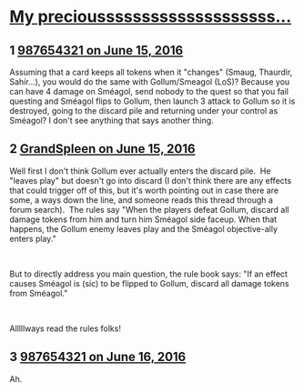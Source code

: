 # [My precioussssssssssssssssssss...](https://community.fantasyflightgames.com/topic/222715-my-precioussssssssssssssssssss/)

## 1 [987654321 on June 15, 2016](https://community.fantasyflightgames.com/topic/222715-my-precioussssssssssssssssssss/?do=findComment&comment=2267745)

Assuming that a card keeps all tokens when it "changes" (Smaug, Thaurdir, Sahír...), you would do the same with Gollum/Smeagol (LoS)? Because you can have 4 damage on Sméagol, send nobody to the quest so that you fail questing and Sméagol flips to Gollum, then launch 3 attack to Gollum so it is destroyed, going to the discard pile and returning under your control as Sméagol? I don't see anything that says another thing.

## 2 [GrandSpleen on June 15, 2016](https://community.fantasyflightgames.com/topic/222715-my-precioussssssssssssssssssss/?do=findComment&comment=2267764)

Well first I don't think Gollum ever actually enters the discard pile.  He "leaves play" but doesn't go into discard (I don't think there are any effects that could trigger off of this, but it's worth pointing out in case there are some, a ways down the line, and someone reads this thread through a forum search).  The rules say "When the players defeat Gollum, discard all damage tokens from him and turn him Sméagol side faceup. When that happens, the Gollum enemy leaves play and the Sméagol objective-ally enters play."

 

But to directly address you main question, the rule book says: "If an effect causes Sméagol is (sic) to be flipped to Gollum, discard all damage tokens from Sméagol." 

 

Alllllways read the rules folks!

## 3 [987654321 on June 16, 2016](https://community.fantasyflightgames.com/topic/222715-my-precioussssssssssssssssssss/?do=findComment&comment=2268770)

Ah.


